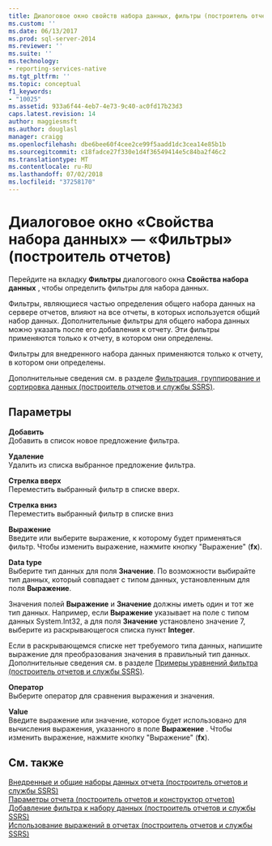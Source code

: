 ```yaml
---
title: Диалоговое окно свойств набора данных, фильтры (построитель отчетов) | Документация Майкрософт
ms.custom: ''
ms.date: 06/13/2017
ms.prod: sql-server-2014
ms.reviewer: ''
ms.suite: ''
ms.technology:
- reporting-services-native
ms.tgt_pltfrm: ''
ms.topic: conceptual
f1_keywords:
- "10025"
ms.assetid: 933a6f44-4eb7-4e73-9c40-ac0fd17b23d3
caps.latest.revision: 14
author: maggiesmsft
ms.author: douglasl
manager: craigg
ms.openlocfilehash: dbe6bee60f4cee2ce99f5aadd1dc3cea14e85b1b
ms.sourcegitcommit: c18fadce27f330e1d4f36549414e5c84ba2f46c2
ms.translationtype: MT
ms.contentlocale: ru-RU
ms.lasthandoff: 07/02/2018
ms.locfileid: "37258170"
---
```

# <a name="dataset-properties-dialog-box-filters-report-builder"></a>Диалоговое окно «Свойства набора данных» — «Фильтры» (построитель отчетов)
  Перейдите на вкладку **Фильтры** диалогового окна **Свойства набора данных** , чтобы определить фильтры для набора данных.  
  
 Фильтры, являющиеся частью определения общего набора данных на сервере отчетов, влияют на все отчеты, в которых используется общий набор данных. Дополнительные фильтры для общего набора данных можно указать после его добавления к отчету. Эти фильтры применяются только к отчету, в котором они определены.  
  
 Фильтры для внедренного набора данных применяются только к отчету, в котором они определены.  
  
 Дополнительные сведения см. в разделе [Фильтрация, группирование и сортировка данных (построитель отчетов и службы SSRS)](report-design/filter-group-and-sort-data-report-builder-and-ssrs.md).  
  
## <a name="options"></a>Параметры  
 **Добавить**  
 Добавить в список новое предложение фильтра.  
  
 **Удаление**  
 Удалить из списка выбранное предложение фильтра.  
  
 **Стрелка вверх**  
 Переместить выбранный фильтр в списке вверх.  
  
 **Стрелка вниз**  
 Переместить выбранный фильтр в списке вниз  
  
 **Выражение**  
 Введите или выберите выражение, к которому будет применяться фильтр. Чтобы изменить выражение, нажмите кнопку "Выражение" (**fx**).  
  
 **Data type**  
 Выберите тип данных для поля **Значение**. По возможности выбирайте тип данных, который совпадает с типом данных, установленным для поля **Выражение**.  
  
 Значения полей **Выражение** и **Значение** должны иметь один и тот же тип данных. Например, если **Выражение** указывает на поле с типом данных System.Int32, а для поля **Значение** установлено значение 7, выберите из раскрывающегося списка пункт **Integer**.  
  
 Если в раскрывающемся списке нет требуемого типа данных, напишите выражение для преобразования значения в правильный тип данных. Дополнительные сведения см. в разделе [Примеры уравнений фильтра (построитель отчетов и службы SSRS)](report-design/filter-equation-examples-report-builder-and-ssrs.md).  
  
 **Оператор**  
 Выберите оператор для сравнения выражения и значения.  
  
 **Value**  
 Введите выражение или значение, которое будет использовано для вычисления выражения, указанного в поле **Выражение** . Чтобы изменить выражение, нажмите кнопку "Выражение" (**fx**).  
  
## <a name="see-also"></a>См. также  
 [Внедренные и общие наборы данных отчета (построитель отчетов и службы SSRS)](report-data/report-embedded-datasets-and-shared-datasets-report-builder-and-ssrs.md)   
 [Параметры отчета (построитель отчетов и конструктор отчетов)](report-design/report-parameters-report-builder-and-report-designer.md)   
 [Добавление фильтра к набору данных &#40;построитель отчетов и службы SSRS&#41;](report-data/add-a-filter-to-a-dataset-report-builder-and-ssrs.md)   
 [Использование выражений в отчетах &#40;построитель отчетов и службы SSRS&#41;](report-design/expression-uses-in-reports-report-builder-and-ssrs.md)  
  
  
